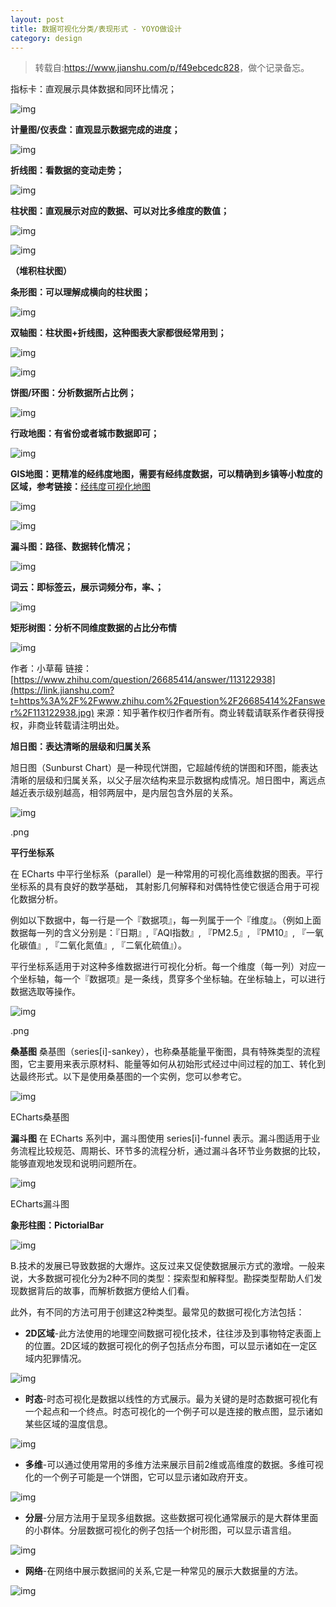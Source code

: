 ```yaml
---
layout: post
title: 数据可视化分类/表现形式 - YOYO做设计
category: design
---
```


> 转载自:<https://www.jianshu.com/p/f49ebcedc828>，做个记录备忘。

指标卡：直观展示具体数据和同环比情况；

![img](https://cdn.kelu.org/blog/2018/12/7044323-e1501edabcc671a5..jpg.jpg)



**计量图/仪表盘：直观显示数据完成的进度；**

![img](https://cdn.kelu.org/blog/2018/12/7044323-34190609b49590ac..jpg.jpg)



**折线图：看数据的变动走势；**

![img](https://cdn.kelu.org/blog/2018/12/7044323-f9c0328b7fbb8804..jpg.jpg)



**柱状图：直观展示对应的数据、可以对比多维度的数值；**

![img](https://cdn.kelu.org/blog/2018/12/7044323-94dd05b76d4ea37a..jpg.jpg)



![img](https://cdn.kelu.org/blog/2018/12/7044323-1aa4e2e33a2ec208..jpg.jpg)



**（堆积柱状图）**

**条形图：可以理解成横向的柱状图；**

![img](https://cdn.kelu.org/blog/2018/12/7044323-233639d0c4a638bf..jpg.jpg)



**双轴图：柱状图+折线图，这种图表大家都很经常用到；**

![img](https://cdn.kelu.org/blog/2018/12/7044323-1bb0145975866422..jpg.jpg)



![img](https://cdn.kelu.org/blog/2018/12/7044323-0af20f16322b4cc2..jpg.jpg)



**饼图/环图：分析数据所占比例；**

![img](https://cdn.kelu.org/blog/2018/12/7044323-9da1532fade113e7..jpg.jpg)



**行政地图：有省份或者城市数据即可；**

![img](https://cdn.kelu.org/blog/2018/12/7044323-c37134face789f7e..jpg.jpg)



**GIS地图：更精准的经纬度地图，需要有经纬度数据，可以精确到乡镇等小粒度的区域，参考链接：**[经纬度可视化地图](https://link.jianshu.com?t=https%3A%2F%2Flink.zhihu.com%2F%3Ftarget%3Dhttps%253A%2F%2Fme.bdp.cn%2Fshare%2Findex.html%253FshareId%253Dsdo_20d855c7156c15a1f32a3767f9c08e46.jpg)

![img](https://cdn.kelu.org/blog/2018/12/7044323-0c88fd1efa53783e..jpg.jpg)



![img](https://cdn.kelu.org/blog/2018/12/7044323-e5655075ca7cb5de..jpg.jpg)



**漏斗图：路径、数据转化情况；**

![img](https://cdn.kelu.org/blog/2018/12/7044323-25082f0b5953f73f..jpg.jpg)



**词云：即标签云，展示词频分布，率、；**

![img](https://cdn.kelu.org/blog/2018/12/7044323-886542e4393c0c20..jpg.jpg)



**矩形树图：分析不同维度数据的占比分布情**

![img](https://cdn.kelu.org/blog/2018/12/7044323-b21c46dcb3a0b583..jpg.jpg)



作者：小草莓
链接：[https://www.zhihu.com/question/26685414/answer/113122938](https://link.jianshu.com?t=https%3A%2F%2Fwww.zhihu.com%2Fquestion%2F26685414%2Fanswer%2F113122938.jpg)
来源：知乎著作权归作者所有。商业转载请联系作者获得授权，非商业转载请注明出处。

**旭日图：表达清晰的层级和归属关系**

旭日图（Sunburst Chart）是一种现代饼图，它超越传统的饼图和环图，能表达清晰的层级和归属关系，以父子层次结构来显示数据构成情况。旭日图中，离远点越近表示级别越高，相邻两层中，是内层包含外层的关系。

![img](https://cdn.kelu.org/blog/2018/12/7044323-a6a1454f12e1b1a1.jpg)

.png

**平行坐标系**

在 ECharts 中平行坐标系（parallel）是一种常用的可视化高维数据的图表。平行坐标系的具有良好的数学基础， 其射影几何解释和对偶特性使它很适合用于可视化数据分析。

例如以下数据中，每一行是一个『数据项』，每一列属于一个『维度』。（例如上面数据每一列的含义分别是：『日期』,『AQI指数』, 『PM2.5』, 『PM10』, 『一氧化碳值』, 『二氧化氮值』, 『二氧化硫值』）。

平行坐标系适用于对这种多维数据进行可视化分析。每一个维度（每一列）对应一个坐标轴，每一个『数据项』是一条线，贯穿多个坐标轴。在坐标轴上，可以进行数据选取等操作。

![img](https://cdn.kelu.org/blog/2018/12/7044323-fbcbb7e4f53aa428.jpg)

.png

**桑基图**
桑基图（series[i]-sankey），也称桑基能量平衡图，具有特殊类型的流程图，它主要用来表示原材料、能量等如何从初始形式经过中间过程的加工、转化到达最终形式。以下是使用桑基图的一个实例，您可以参考它。

![img](https://cdn.kelu.org/blog/2018/12/7044323-4f03b02328ab3dce.jpg)

ECharts桑基图

**漏斗图**
在 ECharts 系列中，漏斗图使用 series[i]-funnel 表示。漏斗图适用于业务流程比较规范、周期长、环节多的流程分析，通过漏斗各环节业务数据的比较，能够直观地发现和说明问题所在。

![img](https://cdn.kelu.org/blog/2018/12/7044323-e5c1f551bddeee11.jpg)

ECharts漏斗图

**象形柱图：PictorialBar**

![img](https://cdn.kelu.org/blog/2018/12/7044323-f19f7687f45de6b4.jpg)



B.技术的发展已导致数据的大爆炸。这反过来又促使数据展示方式的激增。一般来说，大多数据可视化分为2种不同的类型：探索型和解释型。勘探类型帮助人们发现数据背后的故事，而解析数据方便给人们看。

此外，有不同的方法可用于创建这2种类型。最常见的数据可视化方法包括：

- **2D区域**-此方法使用的地理空间数据可视化技术，往往涉及到事物特定表面上的位置。2D区域的数据可视化的例子包括点分布图，可以显示诸如在一定区域内犯罪情况。

![img](https://cdn.kelu.org/blog/2018/12/7044323-d00d3d475965730a.jpg)



- **时态**-时态可视化是数据以线性的方式展示。最为关键的是时态数据可视化有一个起点和一个终点。时态可视化的一个例子可以是连接的散点图，显示诸如某些区域的温度信息。

![img](https://cdn.kelu.org/blog/2018/12/7044323-003762c131f8c205.jpg)



- **多维**-可以通过使用常用的多维方法来展示目前2维或高维度的数据。多维可视化的一个例子可能是一个饼图，它可以显示诸如政府开支。

![img](https://cdn.kelu.org/blog/2018/12/7044323-936cc21c264e0086.jpg)



- **分层**-分层方法用于呈现多组数据。这些数据可视化通常展示的是大群体里面的小群体。分层数据可视化的例子包括一个树形图，可以显示语言组。

![img](https://cdn.kelu.org/blog/2018/12/7044323-5097f993a724651c.jpg)



- **网络**-在网络中展示数据间的关系,它是一种常见的展示大数据量的方法。

![img](https://cdn.kelu.org/blog/2018/12/7044323-ce58d9fe1f5e5239.jpg)